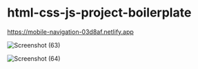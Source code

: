 # html-css-js-project-boilerplate
https://mobile-navigation-03d8af.netlify.app

![Screenshot (63)](https://user-images.githubusercontent.com/84275426/209467759-0e9a2b6b-3bbf-4771-bd7a-fc3b21239934.png)

![Screenshot (64)](https://user-images.githubusercontent.com/84275426/209467902-0cefaa81-98df-4d34-a9fa-622437182d5d.png)
